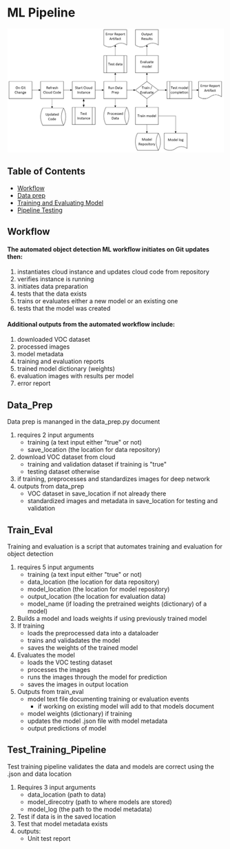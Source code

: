 # ML Pipeline

![Automated Machine Learning Pipeline for Object Detection](ml_pipeline.png)

## Table of Contents
- [Workflow](#Workflow)
- [Data prep](#Data_Prep)
- [Training and Evaluating Model](#Train_Eval)
- [Pipeline Testing](#Test_Training_Pipeline)

## Workflow
#### The automated object detection ML workflow initiates on Git updates then:
1. instantiates cloud instance and updates cloud code from repository
2. verifies instance is running
3. initiates data preparation
4. tests that the data exists
5. trains or evaluates either a new model or an existing one
6. tests that the model was created

#### Additional outputs from the automated workflow include:
1. downloaded VOC dataset
2. processed images 
3. model metadata
4. training and evaluation reports
5. trained model dictionary (weights)
6. evaluation images with results per model
7. error report

## Data_Prep
Data prep is mananged in the data_prep.py document
1. requires 2 input arguments
    - training (a text input either "true" or not)
    - save_location (the location for data repository)
2. download VOC dataset from cloud 
    - training and validation dataset if training is "true"
    - testing dataset otherwise
3. if training, preprocesses and standardizes images for deep network
4. outputs from data_prep
    - VOC dataset in save_location if not already there
    - standardized images and metadata in save_location for testing and validation

## Train_Eval
Training and evaluation is a script that automates training and evaluation for object detection
1. requires 5 input arguments
    - training (a text input either "true" or not)
    - data_location (the location for data repository)
    - model_location (the location for model repository)
    - output_location (the location for evaluation data)
    - model_name (if loading the pretrained weights (dictionary) of a model)
2. Builds a model and loads weights if using previously trained model
3. If training
    - loads the preprocessed data into a dataloader
    - trains and validadates the model
    - saves the weights of the trained model
4. Evaluates the model
    - loads the VOC testing dataset
    - processes the images
    - runs the images through the model for prediction
    - saves the images in output location
7. Outputs from train_eval
    - model text file documenting training or evaluation events
        - if working on existing model will add to that models document
    - model weights (dictionary) if training
    - updates the model .json file with model metadata
    - output predictions of model


## Test_Training_Pipeline
Test training pipeline validates the data and models are correct using the .json and data location
1. Requires 3 input arguments
    - data_location (path to data)
    - model_direcotry (path to where models are stored)
    - model_log (the path to the model metadata)
2. Test if data is in the saved location
3. Test that model metadata exists
4. outputs:
    - Unit test report


